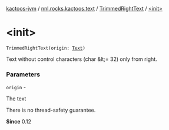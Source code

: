 [kactoos-jvm](../../index.md) / [nnl.rocks.kactoos.text](../index.md) / [TrimmedRightText](index.md) / [&lt;init&gt;](.)

# &lt;init&gt;

`TrimmedRightText(origin: `[`Text`](../../nnl.rocks.kactoos/-text/index.md)`)`

Text without control characters (char &amp;lt;= 32) only from right.

### Parameters

`origin` -

The text




There is no thread-safety guarantee.




**Since**
0.12


